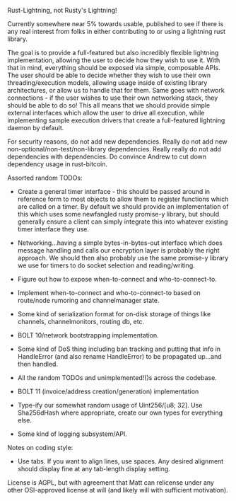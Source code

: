 Rust-Lightning, not Rusty's Lightning!

Currently somewhere near 5% towards usable, published to see if there is any
real interest from folks in either contributing to or using a lightning rust
library.

The goal is to provide a full-featured but also incredibly flexible lightning
implementation, allowing the user to decide how they wish to use it. With that
in mind, everything should be exposed via simple, composable APIs. The user
should be able to decide whether they wish to use their own threading/execution
models, allowing usage inside of existing library architectures, or allow us to
handle that for them. Same goes with network connections - if the user wishes
to use their own networking stack, they should be able to do so! This all means
that we should provide simple external interfaces which allow the user to drive
all execution, while implementing sample execution drivers that create a
full-featured lightning daemon by default.

For security reasons, do not add new dependencies. Really do not add new
non-optional/non-test/non-library dependencies. Really really do not add
dependencies with dependencies. Do convince Andrew to cut down dependency usage
in rust-bitcoin.

Assorted random TODOs:

 * Create a general timer interface - this should be passed around in reference
   form to most objects to allow them to register functions which are called on
   a timer. By default we should provide an implementation of this which uses
   some newfangled rusty promise-y library, but should generally ensure a
   client can simply integrate this into whatever existing timer interface
   they use.

 * Networking...having a simple bytes-in-bytes-out interface which does message
   handling and calls our encryption layer is probably the right approach. We
   should then also probably use the same promise-y library we use for timers
   to do socket selection and reading/writing.

 * Figure out how to expose when-to-connect and who-to-connect-to.

 * Implement when-to-connect and who-to-connect-to based on route/node rumoring
   and channelmanager state.

 * Some kind of serialization format for on-disk storage of things like
   channels, channelmonitors, routing db, etc.

 * BOLT 10/network bootstrapping implementation.

 * Some kind of DoS thing including ban tracking and putting that info in
   HandleError (and also rename HandleError) to be propagated up...and then
   handled.

 * All the random TODOs and unimplemented!()s across the codebase.

 * BOLT 11 (invoice/address creation/generation) implementation

 * Type-ify our somewhat random usage of Uint256/[u8; 32]. Use Sha256dHash
   where appropriate, create our own types for everything else.

 * Some kind of logging subsystem/API.

Notes on coding style:
 * Use tabs. If you want to align lines, use spaces. Any desired alignment
   should display fine at any tab-length display setting.

License is AGPL, but with agreement that Matt can relicense under any other
OSI-approved license at will (and likely will with sufficient motivation).
